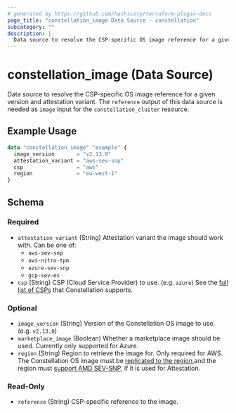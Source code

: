 ```yaml
---
# generated by https://github.com/hashicorp/terraform-plugin-docs
page_title: "constellation_image Data Source - constellation"
subcategory: ""
description: |-
  Data source to resolve the CSP-specific OS image reference for a given version and attestation variant. The reference output of this data source is needed as image input for the constellation_cluster resource.
---
```


# constellation_image (Data Source)

Data source to resolve the CSP-specific OS image reference for a given version and attestation variant. The `reference` output of this data source is needed as `image` input for the `constellation_cluster` resource.

## Example Usage

```terraform
data "constellation_image" "example" {
  image_version       = "v2.13.0"
  attestation_variant = "aws-sev-snp"
  csp                 = "aws"
  region              = "eu-west-1"
}
```

<!-- schema generated by tfplugindocs -->
## Schema

### Required

- `attestation_variant` (String) Attestation variant the image should work with. Can be one of:
  * `aws-sev-snp`
  * `aws-nitro-tpm`
  * `azure-sev-snp`
  * `gcp-sev-es`
- `csp` (String) CSP (Cloud Service Provider) to use. (e.g. `azure`)
See the [full list of CSPs](https://docs.edgeless.systems/constellation/overview/clouds) that Constellation supports.

### Optional

- `image_version` (String) Version of the Constellation OS image to use. (e.g. `v2.13.0`)
- `marketplace_image` (Boolean) Whether a marketplace image should be used. Currently only supported for Azure.
- `region` (String) Region to retrieve the image for. Only required for AWS.
The Constellation OS image must be [replicated to the region](https://docs.edgeless.systems/constellation/workflows/config),and the region must [support AMD SEV-SNP](https://docs.aws.amazon.com/AWSEC2/latest/UserGuide/snp-requirements.html), if it is used for Attestation.

### Read-Only

- `reference` (String) CSP-specific reference to the image.
